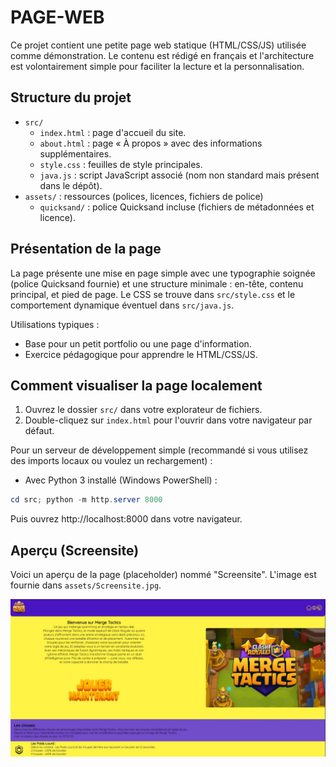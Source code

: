 # PAGE-WEB

Ce projet contient une petite page web statique (HTML/CSS/JS) utilisée comme démonstration. Le contenu est rédigé en français et l'architecture est volontairement simple pour faciliter la lecture et la personnalisation.

## Structure du projet

- `src/`
	- `index.html` : page d'accueil du site.
	- `about.html` : page « À propos » avec des informations supplémentaires.
	- `style.css` : feuilles de style principales.
	- `java.js` : script JavaScript associé (nom non standard mais présent dans le dépôt).
- `assets/` : ressources (polices, licences, fichiers de police)
	- `quicksand/` : police Quicksand incluse (fichiers de métadonnées et licence).

## Présentation de la page

La page présente une mise en page simple avec une typographie soignée (police Quicksand fournie) et une structure minimale : en-tête, contenu principal, et pied de page. Le CSS se trouve dans `src/style.css` et le comportement dynamique éventuel dans `src/java.js`.

Utilisations typiques :
- Base pour un petit portfolio ou une page d'information.
- Exercice pédagogique pour apprendre le HTML/CSS/JS.

## Comment visualiser la page localement

1. Ouvrez le dossier `src/` dans votre explorateur de fichiers.
2. Double-cliquez sur `index.html` pour l'ouvrir dans votre navigateur par défaut.

Pour un serveur de développement simple (recommandé si vous utilisez des imports locaux ou voulez un rechargement) :

- Avec Python 3 installé (Windows PowerShell) :

```powershell
cd src; python -m http.server 8000
```

Puis ouvrez http://localhost:8000 dans votre navigateur.

## Aperçu (Screensite)

Voici un aperçu de la page (placeholder) nommé "Screensite". L'image est fournie dans `assets/Screensite.jpg`.

![Screensite preview](assets/Screensite.jpg)
